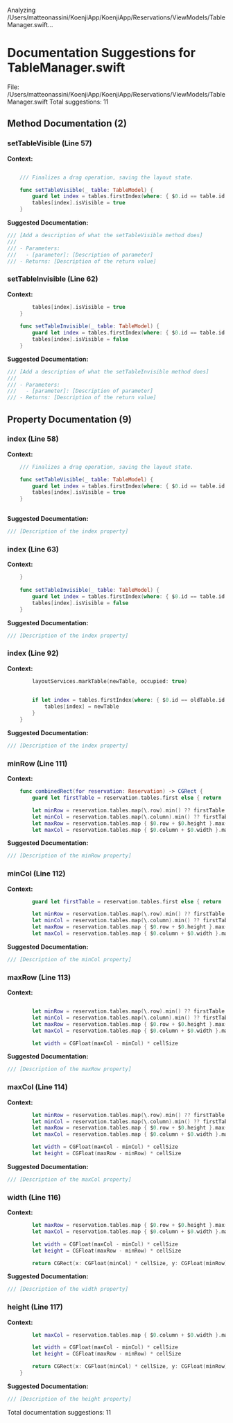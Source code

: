 Analyzing /Users/matteonassini/KoenjiApp/KoenjiApp/Reservations/ViewModels/TableManager.swift...
# Documentation Suggestions for TableManager.swift

File: /Users/matteonassini/KoenjiApp/KoenjiApp/Reservations/ViewModels/TableManager.swift
Total suggestions: 11

## Method Documentation (2)

### setTableVisible (Line 57)

**Context:**

```swift

    /// Finalizes a drag operation, saving the layout state.

    func setTableVisible(_ table: TableModel) {
        guard let index = tables.firstIndex(where: { $0.id == table.id }) else { return }
        tables[index].isVisible = true
    }
```

**Suggested Documentation:**

```swift
/// [Add a description of what the setTableVisible method does]
///
/// - Parameters:
///   - [parameter]: [Description of parameter]
/// - Returns: [Description of the return value]
```

### setTableInvisible (Line 62)

**Context:**

```swift
        tables[index].isVisible = true
    }
    
    func setTableInvisible(_ table: TableModel) {
        guard let index = tables.firstIndex(where: { $0.id == table.id }) else { return }
        tables[index].isVisible = false
    }
```

**Suggested Documentation:**

```swift
/// [Add a description of what the setTableInvisible method does]
///
/// - Parameters:
///   - [parameter]: [Description of parameter]
/// - Returns: [Description of the return value]
```

## Property Documentation (9)

### index (Line 58)

**Context:**

```swift
    /// Finalizes a drag operation, saving the layout state.

    func setTableVisible(_ table: TableModel) {
        guard let index = tables.firstIndex(where: { $0.id == table.id }) else { return }
        tables[index].isVisible = true
    }
    
```

**Suggested Documentation:**

```swift
/// [Description of the index property]
```

### index (Line 63)

**Context:**

```swift
    }
    
    func setTableInvisible(_ table: TableModel) {
        guard let index = tables.firstIndex(where: { $0.id == table.id }) else { return }
        tables[index].isVisible = false
    }

```

**Suggested Documentation:**

```swift
/// [Description of the index property]
```

### index (Line 92)

**Context:**

```swift
        layoutServices.markTable(newTable, occupied: true)

       
        if let index = tables.firstIndex(where: { $0.id == oldTable.id }) {
            tables[index] = newTable
        }
    }
```

**Suggested Documentation:**

```swift
/// [Description of the index property]
```

### minRow (Line 111)

**Context:**

```swift
    func combinedRect(for reservation: Reservation) -> CGRect {
        guard let firstTable = reservation.tables.first else { return .zero }

        let minRow = reservation.tables.map(\.row).min() ?? firstTable.row
        let minCol = reservation.tables.map(\.column).min() ?? firstTable.column
        let maxRow = reservation.tables.map { $0.row + $0.height }.max() ?? (firstTable.row + firstTable.height)
        let maxCol = reservation.tables.map { $0.column + $0.width }.max() ?? (firstTable.column + firstTable.width)
```

**Suggested Documentation:**

```swift
/// [Description of the minRow property]
```

### minCol (Line 112)

**Context:**

```swift
        guard let firstTable = reservation.tables.first else { return .zero }

        let minRow = reservation.tables.map(\.row).min() ?? firstTable.row
        let minCol = reservation.tables.map(\.column).min() ?? firstTable.column
        let maxRow = reservation.tables.map { $0.row + $0.height }.max() ?? (firstTable.row + firstTable.height)
        let maxCol = reservation.tables.map { $0.column + $0.width }.max() ?? (firstTable.column + firstTable.width)

```

**Suggested Documentation:**

```swift
/// [Description of the minCol property]
```

### maxRow (Line 113)

**Context:**

```swift

        let minRow = reservation.tables.map(\.row).min() ?? firstTable.row
        let minCol = reservation.tables.map(\.column).min() ?? firstTable.column
        let maxRow = reservation.tables.map { $0.row + $0.height }.max() ?? (firstTable.row + firstTable.height)
        let maxCol = reservation.tables.map { $0.column + $0.width }.max() ?? (firstTable.column + firstTable.width)

        let width = CGFloat(maxCol - minCol) * cellSize
```

**Suggested Documentation:**

```swift
/// [Description of the maxRow property]
```

### maxCol (Line 114)

**Context:**

```swift
        let minRow = reservation.tables.map(\.row).min() ?? firstTable.row
        let minCol = reservation.tables.map(\.column).min() ?? firstTable.column
        let maxRow = reservation.tables.map { $0.row + $0.height }.max() ?? (firstTable.row + firstTable.height)
        let maxCol = reservation.tables.map { $0.column + $0.width }.max() ?? (firstTable.column + firstTable.width)

        let width = CGFloat(maxCol - minCol) * cellSize
        let height = CGFloat(maxRow - minRow) * cellSize
```

**Suggested Documentation:**

```swift
/// [Description of the maxCol property]
```

### width (Line 116)

**Context:**

```swift
        let maxRow = reservation.tables.map { $0.row + $0.height }.max() ?? (firstTable.row + firstTable.height)
        let maxCol = reservation.tables.map { $0.column + $0.width }.max() ?? (firstTable.column + firstTable.width)

        let width = CGFloat(maxCol - minCol) * cellSize
        let height = CGFloat(maxRow - minRow) * cellSize

        return CGRect(x: CGFloat(minCol) * cellSize, y: CGFloat(minRow) * cellSize, width: width, height: height)
```

**Suggested Documentation:**

```swift
/// [Description of the width property]
```

### height (Line 117)

**Context:**

```swift
        let maxCol = reservation.tables.map { $0.column + $0.width }.max() ?? (firstTable.column + firstTable.width)

        let width = CGFloat(maxCol - minCol) * cellSize
        let height = CGFloat(maxRow - minRow) * cellSize

        return CGRect(x: CGFloat(minCol) * cellSize, y: CGFloat(minRow) * cellSize, width: width, height: height)
    }
```

**Suggested Documentation:**

```swift
/// [Description of the height property]
```


Total documentation suggestions: 11

